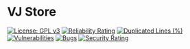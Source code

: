 # VJ Store

[![License: GPL v3](https://img.shields.io/badge/License-GPLv3-5033C3.svg)](https://www.gnu.org/licenses/gpl-3.0)
[![Reliability Rating](https://sonarcloud.io/api/project_badges/measure?project=veidzj_vj-store&metric=reliability_rating)](https://sonarcloud.io/summary/new_code?id=veidzj_vj-store)
[![Duplicated Lines (%)](https://sonarcloud.io/api/project_badges/measure?project=veidzj_vj-store&metric=duplicated_lines_density)](https://sonarcloud.io/summary/new_code?id=veidzj_vj-store)
[![Vulnerabilities](https://sonarcloud.io/api/project_badges/measure?project=veidzj_vj-store&metric=vulnerabilities)](https://sonarcloud.io/summary/new_code?id=veidzj_vj-store)
[![Bugs](https://sonarcloud.io/api/project_badges/measure?project=veidzj_vj-store&metric=bugs)](https://sonarcloud.io/summary/new_code?id=veidzj_vj-store)
[![Security Rating](https://sonarcloud.io/api/project_badges/measure?project=veidzj_vj-store&metric=security_rating)](https://sonarcloud.io/summary/new_code?id=veidzj_vj-store)
